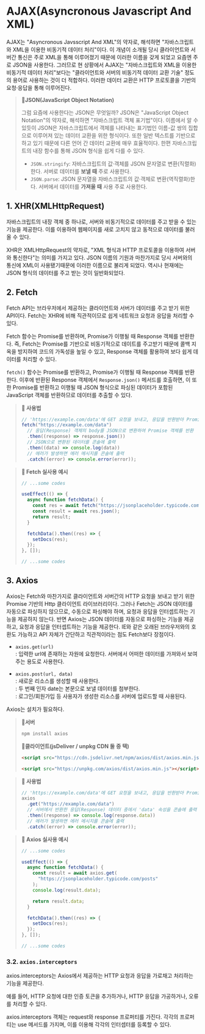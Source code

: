 # AJAX(Asyncronous Javascript And XML)

AJAX는 "Asyncronous Javsscript And XML"의 약자로, 해석하면 "자바스크립트와 XML을 이용한 비동기적 데이터 처리"이다. 이 개념이 소개될 당시 클라이언트와 서버간 통신은 주로 XML을 통해 이루어졌기 때문에 이러한 이름을 갖게 되었고 요즘엔 주로 JSON을 사용한다. 그러므로 현 상황에서 AJAX는 "자바스크립트와 XML을 이용한 비동기적 데이터 처리"보다는 "클라이언트와 서버의 비동기적 데이터 교환 기술" 정도의 용어로 사용하는 것이 더 적합하다. 이러한 데이터 교환은 HTTP 프로토콜을 기반의 요청·응답을 통해 이루어진다.

> **📌JSON(JavaScript Object Notation)**
>
> 그럼 요즘에 사용한다는 JSON은 무엇일까? JSON은 "JavaScript Object Notation"의 약자로, 해석하면 "자바스크립트 객체 표기법"이다. 이름에서 알 수 있듯이 JSON은 자바스크립트에서 객체를 나타내는 표기법인 이름-값 쌍의 집합으로 이루어져 있는 데이터 교환을 위한 형식이다. 또한 일반 텍스트를 기반으로 하고 있기 때문에 다른 언어 간 데이터 교환에 매우 효율적이다. 한편 자바스크립트의 내장 함수를 통해 JSON 형식을 쉽게 다를 수 있다.
>
> - `JSON.stringify`: 자바스크립트의 값·객체를 JSON 문자열로 변환(직렬화)한다. 서버로 데이터를 **보낼 때** 주로 사용한다.
> - `JSON.parse`: JSON 문자열을 자바스크립트의 값·객체로 변환(역직렬화)한다. 서버에서 데이터를 **가져올 때** 사용 주로 사용한다.

## 1. XHR(XMLHttpRequest)

자바스크립트의 내장 객체 중 하나로, 서버와 비동기적으로 데이터를 주고 받을 수 있는 기능을 제공한다. 이를 이용하여 웹페이지를 새로 고치지 않고 동적으로 데이터를 불러올 수 있다.

XHR은 XMLHttpRequest의 약자로, "XML 형식과 HTTP 프로토콜을 이용하여 서버와 통신한다"는 의미를 가지고 있다. JSON 이름의 기원과 마찬가지로 당시 서버와의 통신에 XML이 사용됐기때문에 이러한 이름으로 불리게 되었다. 역시나 현재에는 JSON 형식의 데이터를 주고 받는 것이 일반화되었다.

## 2. Fetch

Fetch API는 브라우저에서 제공하는 클라이언트와 서버가 데이터를 주고 받기 위한 API이다. Fetch는 XHR에 비해 직관적이므로 쉽게 네트워크 요청과 응답을 처리할 수 있다.

Fetch 함수는 Promise를 반환하며, Promise가 이행될 때 Response 객체를 반환한다. 즉, Fetch는 Promise를 기반으로 비동기적으로 데이트를 주고받기 때문에 콜백 지옥을 방지하여 코드의 가독성을 높일 수 있고, Response 객체를 활용하여 보다 쉽게 데이터를 처리할 수 있다.

`fetch()` 함수는 Promise를 반환하고, Promise가 이행될 때 Response 객체를 반환한다. 이후에 반환된 Response 객체에서 `Response.json()` 메서드를 호출하면, 이 또한 Promise를 반환하고 이행될 때 JSON 형식으로 파싱된 데이터가 포함된 JavaScript 객체를 반환하므로 데이터를 추출할 수 있다.

> **📌 사용법**
>
> ```js
> // 'https://example.com/data'에 GET 요청을 보내고, 응답을 반환받아 Promise 객체를 반환
> fetch("https://example.com/data")
>   // 응답(Response) 객체의 body를 JSON으로 변환하여 Promise 객체를 반환
>   .then((response) => response.json())
>   // JSON으로 변환된 데이터를 콘솔에 출력
>   .then((data) => console.log(data))
>   // 에러가 발생하면 에러 메시지를 콘솔에 출력
>   .catch((error) => console.error(error));
> ```

> **📌 Fetch 실사용 예시**
>
> ```js
> // ...some codes
>
> useEffect(() => {
>   async function fetchData() {
>     const res = await fetch("https://jsonplaceholder.typicode.com/posts");
>     const result = await res.json();
>     return result;
>   }
>
>   fetchData().then((res) => {
>     setDocs(res);
>   });
> }, []);
>
> // ...some codes
> ```

## 3. Axios

Axios는 Fetch와 마찬가지로 클라이언트와 서버간의 HTTP 요청을 보내고 받기 위한 Promise 기반의 Http 클라이언트 라이브러리이다. 그러나 Fetch는 JSON 데이터를 자동으로 파싱하지 않으므로, 수동으로 파싱해야 하며, 요청과 응답을 인터셉트하는 기능을 제공하지 않는다. 반면 Axios는 JSON 데이터를 자동으로 파싱하는 기능을 제공하고, 요청과 응답을 인터셉트하는 기능을 제공한다. IE와 같은 오래된 브라우저와의 호환도 가능하고 API 자체가 간단하고 직관적이라는 점도 Fetch보다 장점이다.

- `axios.get(url)`  
  : 입력한 url에 존재하는 자원에 요청한다. 서버에서 어떠한 데이터를 가져와서 보여주는 용도로 사용한다.

- `axios.post(url, data)`  
  : 새로운 리소스를 생성할 때 사용한다.  
  : 두 번째 인자 date는 본문으로 보낼 데이터를 첨부한다.  
  : 로그인/회원가입 등 사용자가 생성한 리소스를 서버에 업로드할 때 사용된다.

Axios는 설치가 필요하다.

> **📌서버**
>
> ```bash
> npm install axios
> ```
>
> **📌클라이언트(jsDeliver / unpkg CDN 둘 중 택)**
>
> ```html
> <script src="https://cdn.jsdelivr.net/npm/axios/dist/axios.min.js"></script>
> ```
>
> ```html
> <script src="https://unpkg.com/axios/dist/axios.min.js"></script>
> ```

> **📌 사용법**
>
> ```js
> // 'https://example.com/data'에 GET 요청을 보내고, 응답을 반환받아 Promise 객체를 반환
> axios
>   .get("https://example.com/data")
>   // 서버에서 반환한 응답(Response) 데이터 중에서 'data' 속성을 콘솔에 출력
>   .then((response) => console.log(response.data))
>   // 에러가 발생하면 에러 메시지를 콘솔에 출력
>   .catch((error) => console.error(error));
> ```

> **📌 Axios 실사용 예시**
>
> ```js
> // ...some codes
>
> useEffect(() => {
>   async function fetchData() {
>     const result = await axios.get(
>       "https://jsonplaceholder.typicode.com/posts"
>     );
>     console.log(result.data);
>
>     return result.data;
>   }
>
>   fetchData().then((res) => {
>     setDocs(res);
>   });
> }, []);
>
> // ...some codes
> ```

### 3.2. `axios.interceptors`

axios.interceptors는 Axios에서 제공하는 HTTP 요청과 응답을 가로채고 처리하는 기능을 제공한다.

예를 들어, HTTP 요청에 대한 인증 토큰을 추가하거나, HTTP 응답을 가공하거나, 오류를 처리할 수 있다.

axios.interceptors 객체는 request와 response 프로퍼티를 가진다. 각각의 프로퍼티는 use 메서드를 가지며, 이를 이용해 각각의 인터셉터를 등록할 수 있다.
